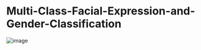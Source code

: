 # Multi-Class-Facial-Expression-and-Gender-Classification
![image](https://github.com/tannnishtha08/Multi-Class-Facial-Expression-and-Gender-Classification/assets/98115816/734771c8-7bc7-4fc4-8825-2d352bda7b7a)
